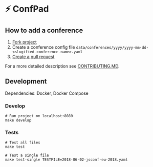 # ⚡️ ConfPad

## How to add a conference

1. [Fork project](https://help.github.com/articles/fork-a-repo/)
2. Create a conference config file `data/conferences/yyyy/yyyy-mm-dd-<slugified-conference-name>.yaml`
3. [Create a pull request](https://help.github.com/articles/creating-a-pull-request/)

For a more detailed description see [CONTRIBUTING.MD](CONTRIBUTING.md).


## Development

Dependencies: Docker, Docker Compose


### Develop

```shell
# Run project on localhost:8080
make develop
```


### Tests

```shell
# Test all files
make test

# Test a single file
make test-single TESTFILE=2018-06-02-jsconf-eu-2018.yaml
```
